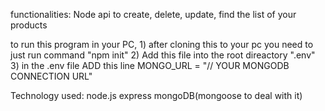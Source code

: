 functionalities: Node api to create, delete, update, find the list of your products

to run this program in your PC, 
    1) after cloning this to your pc you need to just run command "npm init" 
    2) Add this file into the root direactory ".env" 
    3) in the .env file ADD this line  MONGO_URL = "// YOUR MONGODB CONNECTION URL"

Technology used: 
    node.js 
    express 
    mongoDB(mongoose to deal with it)
